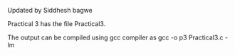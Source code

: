 Updated by Siddhesh bagwe

Practical 3 has the file Practical3.

The output can be compiled using gcc compiler as gcc -o p3 Practical3.c -lm